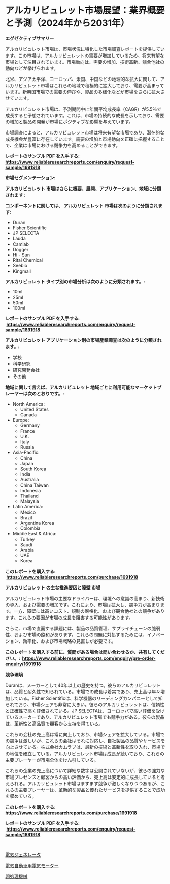 <p><h1>アルカリビュレット市場展望：業界概要と予測（2024年から2031年）</h1></p><p><strong>エグゼクティブサマリー</strong></p>
<p><p>アルカリビュレット市場は、市場状況に特化した市場調査レポートを提供しています。この市場は、アルカリビュレットの需要が増加しているため、将来有望な市場として注目されています。市場動向は、需要の増加、技術革新、競合他社の動向などが挙げられます。</p><p>北米、アジア太平洋、ヨーロッパ、米国、中国などの地理的な拡大に関して、アルカリビュレット市場はこれらの地域で積極的に拡大しており、需要が高まっています。新興国市場での需要の伸びや、製品の多様化などが市場をさらに拡大させています。</p><p>アルカリビュレット市場は、予測期間中に年間平均成長率（CAGR）が5.5％で成長すると予想されています。これは、市場の持続的な成長を示しており、需要の増加と製品の開発が市場にポジティブな影響を与えています。</p><p>市場調査によると、アルカリビュレット市場は将来有望な市場であり、潜在的な成長機会が豊富に存在しています。需要の増加と市場動向を正確に把握することで、企業は市場における競争力を高めることができます。</p></p>
<p><strong>レポートのサンプル PDF を入手する: <a href="https://www.reliableresearchreports.com/enquiry/request-sample/1691918">https://www.reliableresearchreports.com/enquiry/request-sample/1691918</a></strong></p>
<p><strong>市場セグメンテーション:</strong></p>
<p><strong> アルカリビュレット 市場はさらに概要、展開、アプリケーション、地域に分類されます :</strong></p>
<p><strong>コンポーネントに関しては、 アルカリビュレット 市場は次のように分類されます: &nbsp;</strong></p>
<p><ul><li>Duran</li><li>Fisher Scientific</li><li>JP SELECTA</li><li>Lauda</li><li>Camlab</li><li>Dogger</li><li>Hi - Sun</li><li>Ritai Chemical</li><li>Seebio</li><li>Kingmall</li></ul></p>
<p><strong> アルカリビュレット タイプ別の市場分析は次のように分類されます。:</strong></p>
<p><ul><li>10ml</li><li>25ml</li><li>50ml</li><li>100ml</li></ul></p>
<p><strong>レポートのサンプル PDF を入手する: &nbsp;<a href="https://www.reliableresearchreports.com/enquiry/request-sample/1691918">https://www.reliableresearchreports.com/enquiry/request-sample/1691918</a></strong></p>
<p><strong> アルカリビュレット アプリケーション別の市場産業調査は次のように分類されます。:</strong></p>
<p><ul><li>学校</li><li>科学研究</li><li>研究開発会社</li><li>その他</li></ul></p>
<p><strong>地域に関して言えば、アルカリビュレット 地域ごとに利用可能なマーケットプレーヤーは次のとおりです。:</strong></p>
<p><ul>
    <li>
        North America:
        <ul>
            <li>United States</li>
            <li>Canada</li>
        </ul>
    </li>
    <li>
        Europe:
        <ul>
            <li>Germany</li>
            <li>France</li>
            <li>U.K.</li>
            <li>Italy</li>
            <li>Russia</li>
        </ul>
    </li>
    <li>
        Asia-Pacific:
        <ul>
            <li>China</li>
            <li>Japan</li>
            <li>South Korea</li>
            <li>India</li>
            <li>Australia</li>
            <li>China Taiwan</li>
            <li>Indonesia</li>
            <li>Thailand</li>
            <li>Malaysia</li>
        </ul>
    </li>
    <li>
        Latin America:
        <ul>
            <li>Mexico</li>
            <li>Brazil</li>
            <li>Argentina Korea</li>
            <li>Colombia</li>
        </ul>
    </li>
    <li>
        Middle East & Africa:
        <ul>
            <li>Turkey</li>
            <li>Saudi</li>
            <li>Arabia</li>
            <li>UAE</li>
            <li>Korea</li>
        </ul>
    </li>
    </ul></p>
<p><strong>このレポートを購入する: &nbsp;<a href="https://www.reliableresearchreports.com/purchase/1691918">https://www.reliableresearchreports.com/purchase/1691918</a></strong></p>
<p><strong>アルカリビュレット の主な推進要因と障壁 市場</strong></p>
<p><p>アルカリビュレット市場の主要なドライバーは、環境への意識の高まり、新技術の導入、および需要の増加です。これにより、市場は拡大し、競争力が高まります。一方、障壁には高いコスト、規制の厳格化、および競合他社との競争があります。これらの要因が市場の成長を阻害する可能性があります。</p><p>さらに、市場で直面する課題には、製品の品質管理、サプライチェーンの脆弱性、および市場の飽和があります。これらの問題に対処するためには、イノベーション、効率化、および市場戦略の見直しが必要です。</p></p>
<p><strong>このレポートを購入する前に、質問がある場合は問い合わせるか、共有してください。:&nbsp; <a href="https://www.reliableresearchreports.com/enquiry/pre-order-enquiry/1691918">https://www.reliableresearchreports.com/enquiry/pre-order-enquiry/1691918</a></strong></p>
<p><strong>競争環境</strong></p>
<p><p>Duranは、メーカーとして40年以上の歴史を持つ。彼らのアルカリビュレットは、品質と耐久性で知られている。市場での成長は着実であり、売上高は年々増加している。Fisher Scientificは、科学機器のリーディングカンパニーとして知られており、市場シェアも非常に大きい。彼らのアルカリビュレットは、信頼性と正確性で高く評価されている。JP SELECTAは、ヨーロッパで高い評価を受けているメーカーであり、アルカリビュレット市場でも競争力がある。彼らの製品は、革新性と高品質で顧客から支持を得ている。</p><p>これらの会社の売上高は常に向上しており、市場シェアを拡大している。市場での競争は激しいが、これらの会社はそれに対応し、自社製品の品質やサービスを向上させている。株式会社カムラブは、最新の技術と革新性を取り入れ、市場での地位を確立している。アルカリビュレット市場は成長が続いており、これらの主要プレーヤーが市場全体をけん引している。</p><p>これらの企業の売上高について詳細な数字は公開されていないが、彼らの強力な市場プレゼンスと顧客からの高い評価から、売上高は安定的に成長していると考えられる。アルカリビュレット市場はますます競争が激しくなりつつあるが、これらの主要プレーヤーは、革新的な製品と優れたサービスを提供することで成功を収めている。</p></p>
<p><strong>このレポートを購入する: &nbsp; <a href="https://www.reliableresearchreports.com/purchase/1691918">https://www.reliableresearchreports.com/purchase/1691918</a></strong></p>
<p><strong>レポートのサンプル PDF を入手する: &nbsp;<a href="https://www.reliableresearchreports.com/enquiry/request-sample/1691918">https://www.reliableresearchreports.com/enquiry/request-sample/1691918</a></strong><strong></strong></p>
<p>&nbsp;</p>
<p><p><a href="https://github.com/one-cool-chick/Market-Research-Report-List-1/blob/main/55751848734.md">電気ジェネレータ</a></p><p><a href="https://github.com/avbqbctihcbe2/Market-Research-Report-List-1/blob/main/19789708735.md">電気自動車用電気モーター</a></p><p><a href="https://github.com/luffiazaza/Market-Research-Report-List-1/blob/main/99428388733.md">卵処理機械</a></p></p>
